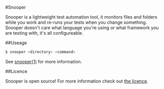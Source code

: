 #Snooper

Snooper is a lightweight test automation tool, it monitors files and folders while you work and re-runs your tests when you change something. Snooper doesn't care what language you're using or what framework you are testing with, it's all configureable.

##Useage

```bash
$ snooper <directory> <command>
```

See [snooper(1)](http://iwillspeak.github.com/snooper/snooper.1.html) for more information.

##Licence

Snooper is open source! For more information check out [the licence](LICENCE.md).